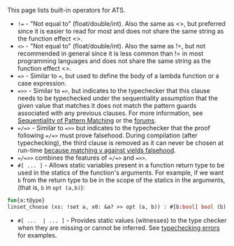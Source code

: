 This page lists built-in operators for ATS.

  - `!=` - "Not equal to" (float/double/int). Also the same as <>, but preferred since it is easier to read for most and does not share the same string as the function effect <>.
  - `<>` - "Not equal to" (float/double/int). Also the same as !=, but not recommended in general since it is less common than != in most programming languages and does not share the same string as the function effect <>.
  - `=>` - Similar to `=`, but used to define the body of a lambda function or a case expression.
  - `=>>` - Similar to `=>`, but indicates to the typechecker that this clause needs to be typechecked under the sequentiality assumption that the given value that matches it does not match the pattern guards associated with any previous clauses. For more information, see [Sequentiality of Pattern Matching][1] or the [forums][2].
  - `=/=>` - Similar to `=>>`  but indicates to the typechecker that the proof following `=/=>` must prove falsehood. During compilation (after typechecking), the third clause is removed as it can never be chosen at run-time [because matching v against yields falsehood][3].
  - `=/=>>` combines the features of `=/=>` and `=>>`.
  - `#[ ... ]` - Allows static variables present in a function return type to be used in the statics of the function's arguments. For example, if we want `b` from the return type to be in the scope of the statics in the arguments, (that is, `b` in `opt (a,b)`):

```ocaml
fun{a:t@ype}
linset_choose (xs: !set a, x0: &a? >> opt (a, b)) : #[b:bool] bool (b)
```
  - `#[ ...  | ... ]` - Provides static values (witnesses) to the type checker when they are missing or cannot be inferred. See [typechecking errors ](https://github.com/githwxi/ATS-Postiats/wiki/typechecking-errors#supplying-static-values-to-the-typechecker) for examples.


[1]: http://www.ats-lang.org/DOCUMENT/INTPROGINATS/HTML/x2683.html
[2]: https://groups.google.com/d/msg/ats-lang-users/g3A2fzeKM3A/2UYOjNLVZ5sJ
[3]: https://groups.google.com/d/msg/ats-lang-users/NpQZuB7W9PU/5pwjoDi4oj0J